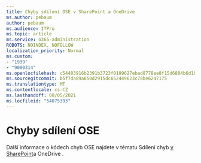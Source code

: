 ```yaml
---
title: Chyby sdílení OSE v SharePoint a OneDrive
ms.author: pebaum
author: pebaum
ms.audience: ITPro
ms.topic: article
ms.service: o365-administration
ROBOTS: NOINDEX, NOFOLLOW
localization_priority: Normal
ms.custom:
- "1939"
- "9000314"
ms.openlocfilehash: c54483916b2391b3723f0199627ebad8778ee8f15d6884b6d19b1f59f7093918
ms.sourcegitcommit: b5f7da89a650d2915dc652449623c78be6247175
ms.translationtype: MT
ms.contentlocale: cs-CZ
ms.lasthandoff: 08/05/2021
ms.locfileid: "54075393"
---
```

# <a name="ose-sharing-errors"></a>Chyby sdílení OSE

Další informace o kódech chyb OSE najdete v tématu Sdílení chyb [v SharePoint](https://docs.microsoft.com/sharepoint/sharepoint-onedrive-error-message)a OneDrive .
